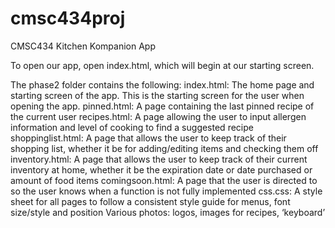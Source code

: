 # cmsc434proj
CMSC434 Kitchen Kompanion App

To open our app, open index.html, which will begin at our starting screen.

The phase2 folder contains the following:
index.html: The home page and starting screen of the app. This is the starting screen for the user when opening the app.
pinned.html: A page containing the last pinned recipe of the current user
recipes.html: A page allowing the user to input allergen information and level of cooking to find a suggested recipe
shoppinglist.html: A page that allows the user to keep track of their shopping list, whether it be for adding/editing items and checking them off 
inventory.html: A page that allows the user to keep track of their current inventory at home, whether it be the expiration date or date purchased or amount of food items
comingsoon.html: A page that the user is directed to so the user knows when a function is not fully implemented 
css.css: A style sheet for all pages to follow a consistent style guide for menus, font size/style and position
Various photos: logos, images for recipes, ‘keyboard’



